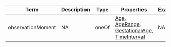 |Term | Description | Type | Properties | Example | Enum|
| ---| ---| ---| ---| ---| --- |
| observationMoment | NA | oneOf | [Age](./Age.md), [AgeRange](./AgeRange_PXF.md), [GestationalAge](./GestationalAge.md), [TimeInterval](./TimeInterval.md) | NA | NA|
